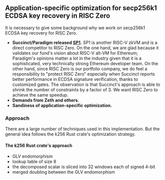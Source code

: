 ## Application-specific optimization for secp256k1 ECDSA key recovery in RISC Zero

It is necessary to give some background why we work on secp256k1 ECDSA key recovery for RISC Zero.

- **Succinct/Paradigm released [SP1](https://github.com/succinctlabs/sp1).** SP1 is another RISC-V zkVM and is a direct 
competitor to RISC Zero. On the one hand, we are glad because it validates our fund's vision about RISC-V alt-VM for Ethereum;
Paradigm's opinions matter a lot in the industry given that it is a sophisticated, very technically strong Ethereum developer team.
On the other hand, since RISC Zero is our portfolio company, we do feel a responsibility to "protect RISC Zero" especially when 
Succinct reports better performance in ECDSA signature verification, thanks to customized gates. The observation is that 
Succinct's approach is able to shrink the number of constraints by a factor of 3. We want RISC Zero to achieve the same speedup.
- **Demands from Zeth and others.** 
- **Sandiness of application-specific optimization.**

### Approach

There are a large number of techniques used in this implementation. But the general idea follows the k256 Rust crate's 
optimization strategy.

#### The k256 Rust crate's approach
- GLV endomorphism
- lookup table of size 8
- the decomposed scalar is sliced into 32 windows each of signed 4-bit
- merged doubling between the GLV endomorphism